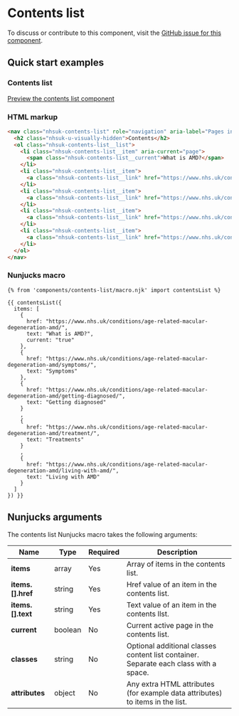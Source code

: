 # Contents list

To discuss or contribute to this component, visit the [GitHub issue for this component](https://github.com/nhsuk/nhsuk-frontend/issues/161).

## Quick start examples

### Contents list

[Preview the contents list component](https://nhsuk.github.io/nhsuk-frontend/components/contents-list.html)

### HTML markup

```html
<nav class="nhsuk-contents-list" role="navigation" aria-label="Pages in this guide">
  <h2 class="nhsuk-u-visually-hidden">Contents</h2>
  <ol class="nhsuk-contents-list__list">
    <li class="nhsuk-contents-list__item" aria-current="page">
      <span class="nhsuk-contents-list__current">What is AMD?</span>
    </li>
    <li class="nhsuk-contents-list__item">
      <a class="nhsuk-contents-list__link" href="https://www.nhs.uk/conditions/age-related-macular-degeneration-amd/symptoms/">Symptoms</a>
    </li>
    <li class="nhsuk-contents-list__item">
      <a class="nhsuk-contents-list__link" href="https://www.nhs.uk/conditions/age-related-macular-degeneration-amd/getting-diagnosed/">Getting diagnosed</a>
    </li>
    <li class="nhsuk-contents-list__item">
      <a class="nhsuk-contents-list__link" href="https://www.nhs.uk/conditions/age-related-macular-degeneration-amd/treatment/">Treatments</a>
    </li>
    <li class="nhsuk-contents-list__item">
      <a class="nhsuk-contents-list__link" href="https://www.nhs.uk/conditions/age-related-macular-degeneration-amd/living-with-amd/">Living with AMD</a>
    </li>
  </ol>
</nav>
```

### Nunjucks macro

```
{% from 'components/contents-list/macro.njk' import contentsList %}

{{ contentsList({
  items: [
    {
      href: "https://www.nhs.uk/conditions/age-related-macular-degeneration-amd/",
      text: "What is AMD?",
      current: "true"
    },
    {
      href: "https://www.nhs.uk/conditions/age-related-macular-degeneration-amd/symptoms/",
      text: "Symptoms"
    },
    {
      href: "https://www.nhs.uk/conditions/age-related-macular-degeneration-amd/getting-diagnosed/",
      text: "Getting diagnosed"
    }
    ,
    {
      href: "https://www.nhs.uk/conditions/age-related-macular-degeneration-amd/treatment/",
      text: "Treatments"
    }
    ,
    {
      href: "https://www.nhs.uk/conditions/age-related-macular-degeneration-amd/living-with-amd/",
      text: "Living with AMD"
    }
  ]
}) }}
```

## Nunjucks arguments

The contents list Nunjucks macro takes the following arguments:

| Name                    | Type     | Required  | Description  |
| ------------------------|----------|-----------|--------------|
| **items**               | array    | Yes       | Array of items in the contents list. |
| **items.[].href**       | string   | Yes       | Href value of an item in the contents list. |
| **items.[].text**       | string   | Yes       | Text value of an item in the contents llst. |
| **current**             | boolean  | No        | Current active page in the contents list. |
| **classes**             | string   | No        | Optional additional classes content list container. Separate each class with a space. |
| **attributes**          | object   | No        | Any extra HTML attributes (for example data attributes) to items in the list. |
